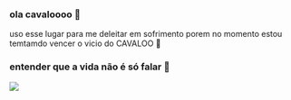 ### ola cavaloooo  🐎
uso esse lugar para me deleitar em sofrimento
porem no momento estou temtamdo  vencer o vicio do CAVALOO 🐴
###  entender que a vida não é só falar 🐴

![](https://tenor.com/pt-BR/view/swampert-wtf-okay-bye-mm-okey-gif-25890153)
